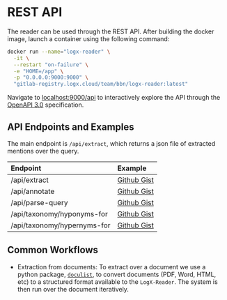 # REST API

The reader can be used through the REST API. After building the docker image, launch a container using the following command:

```bash
docker run --name="logx-reader" \
  -it \
  --restart "on-failure" \
  -e "HOME=/app" \
  -p "0.0.0.0:9000:9000" \
  "gitlab-registry.logx.cloud/team/bbn/logx-reader:latest"
```

Navigate to [localhost:9000/api](http://localhost:9000/api) to interactively explore the API through the [OpenAPI 3.0](http://spec.openapis.org/oas/v3.0.3) specification.

## API Endpoints and Examples

The main endpoint is `/api/extract`, which returns a json file of extracted mentions over the query.

| Endpoint | Example |
| :--- | :--- |
| /api/extract | [Github Gist](https://gist.github.com/myedibleenso/9241a4c9c71d29f148ef0b8c44602b60) |
| /api/annotate | [Github Gist](https://gist.github.com/zwellington/21688441b3d8a62f8e2f2051e1792a63) |
| /api/parse-query | [Github Gist](https://gist.github.com/zwellington/f89929624a2ba82b66cf70add24f26ea) |
| /api/taxonomy/hyponyms-for | [Github Gist](https://gist.github.com/zwellington/7a7ae44bff5cd890198d2eea4f2f0145) |
| /api/taxonomy/hypernyms-for | [Github Gist](https://gist.github.com/zwellington/59041ebd68e60e1b7f21bb30545a4213) |

## Common Workflows

- Extraction from documents: To extract over a document we use a python package, [`doculist`](https://github.com/clu-ling/doculist), to convert documents (PDF, Word, HTML, etc) to a structured format available to the `LogX-Reader`. The system is then run over the document iteratively.

<!--- 
- Manipulating mentions
  - python
  - scala
-->
